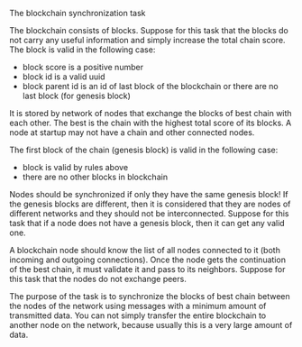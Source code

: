 The blockchain synchronization task

The blockchain consists of blocks. 
Suppose for this task that the blocks do not carry any useful information and simply increase the total chain score. 
The block is valid in the following case:

* block score is a positive number
* block id is a valid uuid
* block parent id is an id of last block of the blockchain or there are no last block (for genesis block)

It is stored by network of nodes that exchange the blocks of best chain with each other.
The best is the chain with the highest total score of its blocks. 
A node at startup may not have a chain and other connected nodes. 

The first block of the chain (genesis block) is valid in the following case:

* block is valid by rules above
* there are no other blocks in blockchain

Nodes should be synchronized if only they have the same genesis block! 
If the genesis blocks are different, then it is considered that they are nodes of different networks and they should not be interconnected.
Suppose for this task that if a node does not have a genesis block, then it can get any valid one.

A blockchain node should know the list of all nodes connected to it (both incoming and outgoing connections). 
Once the node gets the continuation of the best chain, it must validate it and pass to its neighbors.
Suppose for this task that the nodes do not exchange peers.

The purpose of the task is to synchronize the blocks of best chain between the nodes of the network using messages with a minimum amount of transmitted data.
You can not simply transfer the entire blockchain to another node on the network, because usually this is a very large amount of data.